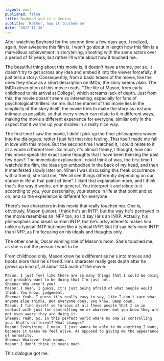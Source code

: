 ```yaml
---
layout: post
published: false
title: Boyhood and it's Genius
subtitle: 'Rather, how it touched me'
date: '2017-11-16'
---
```


After watching Boyhood for the second time a few days ago, I realized, again, how awesome this film is. I won't go about in length how this film is a marvellous achievement in storytelling, shooting with the same actors over a period of 12 years, but rather I'll write about how it touched me.

The beautiful thing about this movie is, it doesn't have a theme, per se. It doesn't try to get across any idea and embed it into the viewer forcefully, it just tells a story. Consequently, from a basic teaser of the movie, like the ones they show as a short description on IMDb, the story seems plain. The IMDb description of this movie reads, "The life of Mason, from early childhood to his arrival at College", which screams lack of depth. Just from this, the movie doesn't seem so interesting, especially for fans of psychological thrillers like me. But the marvel of this movie lies in the simplicity of the story itself, the movie tries to make the story as real and intimate as possible, so that every viewer can relate to it in different ways, making the movie a different experience for everyone, similar only in the aspect that it warms up your insides in a really nice way.


The first time I saw the movie, I didn't pick up the finer philosophies woven into the dialogues, rather I just felt that nice feeling. That itself made me fall in love with this movie. But the second time I watched it, I could relate to it at a whole different level. So much, it's almost freaky, I thought, how can this movie speak the exact same thoughts that I have been thinking the past few days? The immediate explanation I could think of was, the first time I watched the film, the ideas got embedded in the back of my head, and then it manifested slowly later on. When I was discussing this freak occurrence with a friend, she told me, "We all see things differently depending on our stance in life at that point of time". I liked that explanation more, and I think that's the way it works, art in general. You interpret it and relate to it according to you, your personality, your stance in life at that point and so on, and so the experience is different for everyone.

There's two characters in this movie that really touched me. One is, obviously, Mason (junior). I think he's an INTP, but the way he's portrayed in the movie resembles an INFP too, so I'd say He's an INXP. Actaully, his philosophies and ideals scream INTP, but he's artsy interests makes him unlike a typical INTP but more like a typical INFP. But I'd say he's more INTP than INFP, as I'm focusing on his ideals and thoughts only.

The other one is, Oscar winning role of Mason's mom. She's touched me, as she is not the person I want to be.

From childhood only, Mason knew he's different as he's into movies and books more than he's friend. He's character really gets depth after he grows up kind of, at about 1:45 mark of the movie.

    Mason: I just feel like there are so many things that I could be doing and probably want to be doing that I'm just not.
    Sheena: Why aren't you?
    Mason: I mean, I guess, it's just being afraid of what people would think. You know, judgement.
    Sheena: Yeah. I guess it's really easy to say, like I don't care what anyone else thinks. But everyone does, you know. Deep down.
    Mason: I find myself so furious at all these people that I am in contact with just for controlling me or whatever but you know they are not even aware they are doing it.
    Sheena: Yeah. So, in this perfect world where no one is controlling you. What's different? What changes?
    Mason: Everything. I mean, I just wanna be able to do anything I want, because it makes me feel alive. As opposed to giving me the appearance of normality.
    Sheena: Whatever that means.
    Mason: I don't think it means much.

This dialogue got me.
